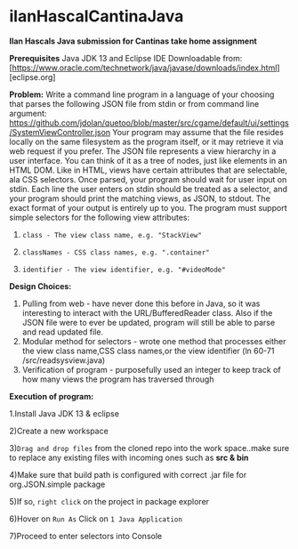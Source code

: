 # ilanHascalCantinaJava
**Ilan Hascals Java submission for Cantinas take home assignment**

**Prerequisites**
Java JDK 13 and Eclipse IDE
Downloadable from:
[https://www.oracle.com/technetwork/java/javase/downloads/index.html]
[eclipse.org]



**Problem:** 
Write a command line program in a language of your choosing that parses the following JSON file from stdin or from command line argument:
https://github.com/jdolan/quetoo/blob/master/src/cgame/default/ui/settings/SystemViewController.json
Your program may assume that the file resides locally on the same filesystem as the program itself, or it may retrieve it via web request if you prefer.
The JSON file represents a view hierarchy in a user interface. You can think of it as a tree of nodes, just like elements in an HTML DOM. Like in HTML, views have certain attributes that are selectable, ala CSS selectors.
Once parsed, your program should wait for user input on stdin. Each line the user enters on stdin should be treated as a selector, and your program should print the matching views, as JSON, to stdout. The exact format of your output is entirely up to you.
The program must support simple selectors for the following view attributes:
1.     class - The view class name, e.g. "StackView"

2.     classNames - CSS class names, e.g. ".container"

3.     identifier - The view identifier, e.g. "#videoMode"

**Design Choices:**

1. Pulling from web - have never done this before in Java, so it was interesting to interact with the URL/BufferedReader class. Also if the JSON file were to ever be updated, program will still be able to parse and read updated file. 
2. Modular method for selectors - wrote one method that processes either the view class name,CSS class names,or the view identifier (ln 60-71 /src/readsysview.java)
3. Verification of program - purposefully used an integer to keep track of how many views the program has traversed through

**Execution of program:**

1.Install Java JDK 13 & eclipse

2)Create a new workspace 

3)```Drag and drop files``` from the cloned repo into the work space..make sure to replace any existing files with incoming ones such as **src & bin**

4)Make sure that build path is configured with correct .jar file for org.JSON.simple package

5)If so, ``right click`` on the project in package explorer

6)Hover on ``Run As`` Click on ``1 Java Application``

7)Proceed to enter selectors into Console
